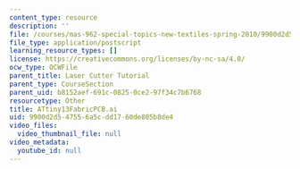 ```yaml
---
content_type: resource
description: ''
file: /courses/mas-962-special-topics-new-textiles-spring-2010/9900d2d547556a5cdd1760de805b8de4_ATtiny13FabricPCB.ai
file_type: application/postscript
learning_resource_types: []
license: https://creativecommons.org/licenses/by-nc-sa/4.0/
ocw_type: OCWFile
parent_title: Laser Cutter Tutorial
parent_type: CourseSection
parent_uid: b8152aef-691c-0825-0ce2-97f34c7b6768
resourcetype: Other
title: ATtiny13FabricPCB.ai
uid: 9900d2d5-4755-6a5c-dd17-60de805b8de4
video_files:
  video_thumbnail_file: null
video_metadata:
  youtube_id: null
---
```

